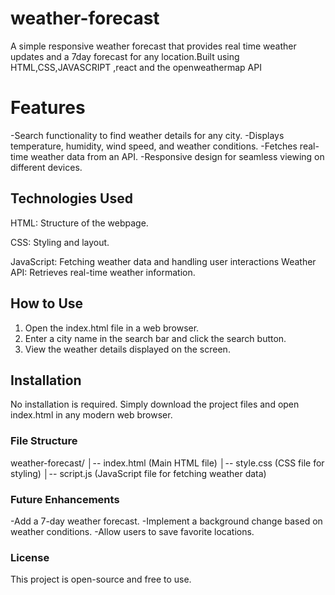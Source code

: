 # weather-forecast
A simple responsive weather forecast that provides real time weather updates and a 7day forecast for any location.Built using HTML,CSS,JAVASCRIPT ,react and the openweathermap API

# Features

-Search functionality to find weather details for any city.
-Displays temperature, humidity, wind speed, and weather conditions.
-Fetches real-time weather data from an API.
-Responsive design for seamless viewing on different devices.

## Technologies Used

HTML: Structure of the webpage.

CSS: Styling and layout.

JavaScript: Fetching weather data and handling user interactions
Weather API: Retrieves real-time weather information.

## How to Use

1. Open the index.html file in a web browser.
2. Enter a city name in the search bar and click the search button.
3. View the weather details displayed on the screen.

## Installation

No installation is required. Simply download the project files and open index.html in any modern web browser.

### File Structure

weather-forecast/
│-- index.html  (Main HTML file)
│-- style.css   (CSS file for styling)
│-- script.js   (JavaScript file for fetching weather data)

### Future Enhancements

-Add a 7-day weather forecast.
-Implement a background change based on weather conditions.
-Allow users to save favorite locations.

### License

This project is open-source and free to use.
